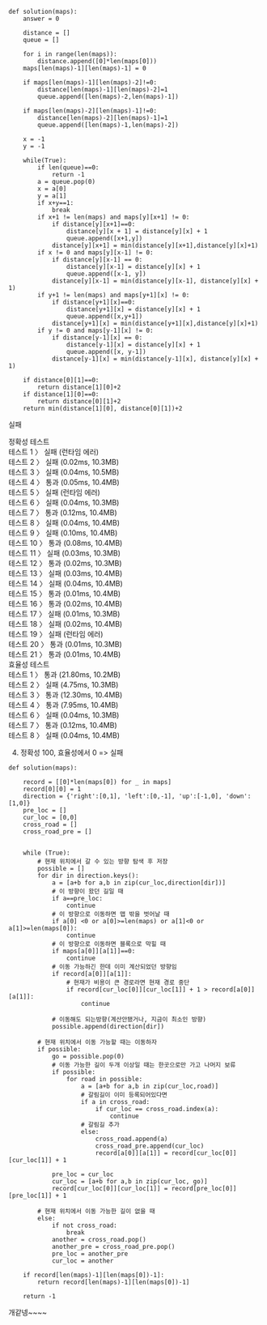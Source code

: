 ```
def solution(maps):
    answer = 0
    
    distance = []
    queue = []

    for i in range(len(maps)):
        distance.append([0]*len(maps[0]))
    maps[len(maps)-1][len(maps)-1] = 0

    if maps[len(maps)-1][len(maps)-2]!=0:
        distance[len(maps)-1][len(maps)-2]=1
        queue.append([len(maps)-2,len(maps)-1])

    if maps[len(maps)-2][len(maps)-1]!=0:
        distance[len(maps)-2][len(maps)-1]=1
        queue.append([len(maps)-1,len(maps)-2])

    x = -1
    y = -1

    while(True):
        if len(queue)==0:
            return -1
        a = queue.pop(0)
        x = a[0]
        y = a[1]
        if x+y==1:
            break
        if x+1 != len(maps) and maps[y][x+1] != 0:
            if distance[y][x+1]==0:
                distance[y][x + 1] = distance[y][x] + 1
                queue.append([x+1,y])
            distance[y][x+1] = min(distance[y][x+1],distance[y][x]+1)
        if x != 0 and maps[y][x-1] != 0:
            if distance[y][x-1] == 0:
                distance[y][x-1] = distance[y][x] + 1
                queue.append([x-1, y])
            distance[y][x-1] = min(distance[y][x-1], distance[y][x] + 1)
        if y+1 != len(maps) and maps[y+1][x] != 0:
            if distance[y+1][x]==0:
                distance[y+1][x] = distance[y][x] + 1
                queue.append([x,y+1])
            distance[y+1][x] = min(distance[y+1][x],distance[y][x]+1)
        if y != 0 and maps[y-1][x] != 0:
            if distance[y-1][x] == 0:
                distance[y-1][x] = distance[y][x] + 1
                queue.append([x, y-1])
            distance[y-1][x] = min(distance[y-1][x], distance[y][x] + 1)

    if distance[0][1]==0:
        return distance[1][0]+2
    if distance[1][0]==0:
        return distance[0][1]+2
    return min(distance[1][0], distance[0][1])+2
```
실패

정확성  테스트<br>
테스트 1 〉	실패 (런타임 에러)<br>
테스트 2 〉	실패 (0.02ms, 10.3MB)<br>
테스트 3 〉	실패 (0.04ms, 10.5MB)<br>
테스트 4 〉	통과 (0.05ms, 10.4MB)<br>
테스트 5 〉	실패 (런타임 에러)<br>
테스트 6 〉	실패 (0.04ms, 10.3MB)<br>
테스트 7 〉	통과 (0.12ms, 10.4MB)<br>
테스트 8 〉	실패 (0.04ms, 10.4MB)<br>
테스트 9 〉	실패 (0.10ms, 10.4MB)<br>
테스트 10 〉	통과 (0.08ms, 10.4MB)<br>
테스트 11 〉	실패 (0.03ms, 10.3MB)<br>
테스트 12 〉	통과 (0.02ms, 10.3MB)<br>
테스트 13 〉	실패 (0.03ms, 10.4MB)<br>
테스트 14 〉	실패 (0.04ms, 10.4MB)<br>
테스트 15 〉	통과 (0.01ms, 10.4MB)<br>
테스트 16 〉	통과 (0.02ms, 10.4MB)<br>
테스트 17 〉	실패 (0.01ms, 10.3MB)<br>
테스트 18 〉	실패 (0.02ms, 10.4MB)<br>
테스트 19 〉	실패 (런타임 에러)<br>
테스트 20 〉	통과 (0.01ms, 10.3MB)<br>
테스트 21 〉	통과 (0.01ms, 10.4MB)<br>
효율성  테스트<br>
테스트 1 〉	통과 (21.80ms, 10.2MB)<br>
테스트 2 〉	실패 (4.75ms, 10.3MB)<br>
테스트 3 〉	통과 (12.30ms, 10.4MB)<br>
테스트 4 〉	통과 (7.95ms, 10.4MB)<br>
테스트 6 〉	실패 (0.04ms, 10.3MB)<br>
테스트 7 〉	통과 (0.12ms, 10.4MB)<br>
테스트 8 〉	실패 (0.04ms, 10.4MB)<br>



4. 정확성 100, 효율성에서 0 => 실패
```
def solution(maps):

    record = [[0]*len(maps[0]) for _ in maps]
    record[0][0] = 1
    direction = {'right':[0,1], 'left':[0,-1], 'up':[-1,0], 'down':[1,0]}
    pre_loc = []
    cur_loc = [0,0]
    cross_road = []
    cross_road_pre = []


    while (True):
        # 현재 위치에서 갈 수 있는 방향 탐색 후 저장
        possible = []
        for dir in direction.keys():
            a = [a+b for a,b in zip(cur_loc,direction[dir])]
            # 이 방향이 왔던 길일 때
            if a==pre_loc:
                continue
            # 이 방향으로 이동하면 맵 밖을 벗어날 때
            if a[0] <0 or a[0]>=len(maps) or a[1]<0 or a[1]>=len(maps[0]):
                continue
            # 이 방향으로 이동하면 블록으로 막힐 때
            if maps[a[0]][a[1]]==0:
                continue
            # 이동 가능하긴 한데 이미 계산되었던 방향임
            if record[a[0]][a[1]]:
                # 현재가 비용이 큰 경로라면 현재 경로 중단
                if record[cur_loc[0]][cur_loc[1]] + 1 > record[a[0]][a[1]]:
                    continue

            # 이동해도 되는방향(계산안됐거나, 지금이 최소인 방향)
            possible.append(direction[dir])

        # 현재 위치에서 이동 가능할 때는 이동하자
        if possible:
            go = possible.pop(0)
            # 이동 가능한 길이 두개 이상일 때는 한곳으로만 가고 나머지 보류
            if possible:
                for road in possible:
                    a = [a+b for a,b in zip(cur_loc,road)]
                    # 갈림길이 이미 등록되어있다면
                    if a in cross_road:
                        if cur_loc == cross_road.index(a):
                            continue
                    # 갈림길 추가
                    else:
                        cross_road.append(a)
                        cross_road_pre.append(cur_loc)
                        record[a[0]][a[1]] = record[cur_loc[0]][cur_loc[1]] + 1

            pre_loc = cur_loc
            cur_loc = [a+b for a,b in zip(cur_loc, go)]
            record[cur_loc[0]][cur_loc[1]] = record[pre_loc[0]][pre_loc[1]] + 1

        # 현재 위치에서 이동 가능한 길이 없을 때
        else:
            if not cross_road:
                break
            another = cross_road.pop()
            another_pre = cross_road_pre.pop()
            pre_loc = another_pre
            cur_loc = another

    if record[len(maps)-1][len(maps[0])-1]:
        return record[len(maps)-1][len(maps[0])-1]

    return -1
```

개같넹~~~~ 

